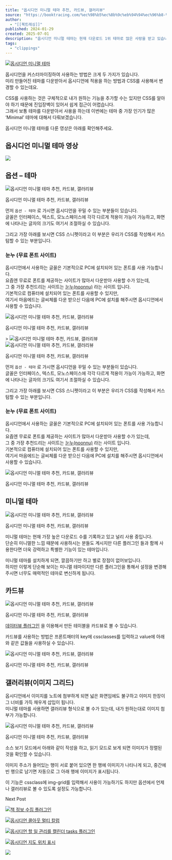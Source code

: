 ```yaml
---
title: "옵시디언 미니멀 테마 추천, 카드뷰, 갤러리뷰"
source: "https://booktracing.com/%ec%98%b5%ec%8b%9c%eb%94%94%ec%96%b8-%eb%af%b8%eb%8b%88%eb%a9%80-%ed%85%8c%eb%a7%88-%ec%b9%b4%eb%93%9c%eb%b7%b0-%ea%b0%a4%eb%9f%ac%eb%a6%ac%eb%b7%b0/"
author:
  - "[[북트레싱]]"
published: 2024-01-29
created: 2025-07-01
description: "옵시디언 미니멀 테마는 현재 다운로드 1위 테마로 많은 사랑을 받고 있습니다. 심플하고 깔끔한 매력이 있지만 카드뷰와 갤러리뷰를 사용할 수 있는 장점이 있습니다."
tags:
  - "clippings"
---
```

[![옵시디언 미니멀 테마](https://booktracing.com/wp-content/uploads/2024/01/%EC%98%B5%EC%8B%9C%EB%94%94%EC%96%B8-%EB%AF%B8%EB%8B%88%EB%A9%80-%ED%85%8C%EB%A7%88.webp)](https://booktracing.com/wp-content/uploads/2024/01/%EC%98%B5%EC%8B%9C%EB%94%94%EC%96%B8-%EB%AF%B8%EB%8B%88%EB%A9%80-%ED%85%8C%EB%A7%88.webp)

옵시디언을 커스터마이징하여 사용하는 방법은 크게 두 가지가 있습니다.  
미리 만들어진 테마를 다운받아서 옵시디언에 적용을 하는 방법과 CSS를 사용해서 변경할 수 있는데요.

CSS를 사용하는 것은 구체적으로 내가 원하는 기능을 추가할 수는 있지만 CSS를 알아야 하기 때문에 진입장벽이 있어서 쉽게 접근이 어렵습니다.  
그래서 보통 테마를 다운받아서 사용을 하는데 이번에는 테마 중 가장 인기가 많은 ‘Minimal’ 테마에 대해서 다뤄보겠습니다.

옵시디언 미니멀 테마를 다룬 영상은 아래를 확인해주세요.

## 옵시디언 미니멀 테마 영상

![](https://www.youtube.com/watch?v=zvbETkRpmcc)

## 옵션 – 테마

![옵시디언 미니멀 테마 추천, 카드뷰, 갤러리뷰](https://booktracing.com/wp-content/uploads/2024/01/%EC%98%B5%EC%8B%9C%EB%94%94%EC%96%B8-%ED%85%8C%EB%A7%88-%EC%98%B5%EC%85%98-1.webp)

옵시디언 미니멀 테마 추천, 카드뷰, 갤러리뷰

먼저 `옵션 - 테마` 로 가시면 옵시디언을 꾸밀 수 있는 부분들이 있습니다.  
글꼴은 인터페이스, 텍스트, 모노스페이스에 각각 다르게 적용이 가능이 가능하고, 화면에 나타나는 글자의 크기도 여기서 조절하실 수 있습니다.

그리고 가장 아래를 보시면 CSS 스니펫이라고 이 부분은 우리가 CSS를 작성해서 커스텀할 수 있는 부분입니다.

### 눈누 (무료 폰트 사이트)

옵시디언에서 사용하는 글꼴은 기본적으로 PC에 설치되어 있는 폰트를 사용 가능합니다.  
요즘엔 무료로 폰트를 제공하는 사이트가 많아서 다운받아 사용할 수가 있는데,  
그 중 가장 추천드리는 사이트는 [눈누(noonnu)](https://noonnu.cc/) 라는 사이트 입니다.  
기본적으로 컴퓨터에 설치되어 있는 폰트를 사용할 수 있지만,  
여기서 마음에드는 글씨체를 다운 받으신 다음에 PC에 설치를 해주시면 옵시디언에서 사용할 수 있습니다.

![옵시디언 미니멀 테마 추천, 카드뷰, 갤러리뷰](https://booktracing.com/wp-content/uploads/2024/01/%EB%88%88%EB%88%84-%EB%AC%B4%EB%A3%8C-%EA%B8%80%EA%BC%B4.webp)

옵시디언 미니멀 테마 추천, 카드뷰, 갤러리뷰

\> ![옵시디언 미니멀 테마 추천, 카드뷰, 갤러리뷰](https://booktracing.com/wp-content/uploads/2024/01/%EC%98%B5%EC%8B%9C%EB%94%94%EC%96%B8-%ED%85%8C%EB%A7%88-%EC%98%B5%EC%85%98-1.webp)![옵시디언 미니멀 테마 추천, 카드뷰, 갤러리뷰](https://booktracing.com/wp-content/uploads/2024/01/%EC%98%B5%EC%8B%9C%EB%94%94%EC%96%B8-%ED%85%8C%EB%A7%88-%EC%98%B5%EC%85%982-1-150x150.webp)

옵시디언 미니멀 테마 추천, 카드뷰, 갤러리뷰

먼저 `옵션 - 테마` 로 가시면 옵시디언을 꾸밀 수 있는 부분들이 있습니다.  
글꼴은 인터페이스, 텍스트, 모노스페이스에 각각 다르게 적용이 가능이 가능하고, 화면에 나타나는 글자의 크기도 여기서 조절하실 수 있습니다.

그리고 가장 아래를 보시면 CSS 스니펫이라고 이 부분은 우리가 CSS를 작성해서 커스텀할 수 있는 부분입니다.

### 눈누 (무료 폰트 사이트)

옵시디언에서 사용하는 글꼴은 기본적으로 PC에 설치되어 있는 폰트를 사용 가능합니다.  
요즘엔 무료로 폰트를 제공하는 사이트가 많아서 다운받아 사용할 수가 있는데,  
그 중 가장 추천드리는 사이트는 [눈누(noonnu)](https://noonnu.cc/) 라는 사이트 입니다.  
기본적으로 컴퓨터에 설치되어 있는 폰트를 사용할 수 있지만,  
여기서 마음에드는 글씨체를 다운 받으신 다음에 PC에 설치를 해주시면 옵시디언에서 사용할 수 있습니다.

![옵시디언 미니멀 테마 추천, 카드뷰, 갤러리뷰](https://booktracing.com/wp-content/uploads/2024/01/%EB%88%88%EB%88%84-%EB%AC%B4%EB%A3%8C-%EA%B8%80%EA%BC%B4.webp)

옵시디언 미니멀 테마 추천, 카드뷰, 갤러리뷰

## 미니멀 테마

![옵시디언 미니멀 테마 추천, 카드뷰, 갤러리뷰](https://booktracing.com/wp-content/uploads/2024/01/%EB%AF%B8%EB%8B%88%EB%A9%80-%ED%85%8C%EB%A7%88.webp)

옵시디언 미니멀 테마 추천, 카드뷰, 갤러리뷰

미니멀 테마는 현재 가장 높은 다운로드 수를 기록하고 있고 널리 사용 중입니다.  
단순히 미니멀한 느낌 때문에 사용하시는 분들도 계시지만 다른 플러그인 들과 함께 사용한다면 더욱 강력하고 특별한 기능이 있는 테마입니다.

미니멀 테마를 설치하게 되면, 깔끔하기만 하고 별로 장점이 없어보입니다.  
하지만 이렇게 단순해 보이는 미니멀 테마이지만 다른 플러그인을 통해서 설정을 변경해주시면 너무도 매력적인 테마로 변신하게 됩니다.

## 카드뷰

![옵시디언 미니멀 테마 추천, 카드뷰, 갤러리뷰](https://booktracing.com/wp-content/uploads/2024/01/%EC%98%B5%EC%8B%9C%EB%94%94%EC%96%B8-%EC%B9%B4%EB%93%9C%EB%B7%B0-944x1024.webp)

옵시디언 미니멀 테마 추천, 카드뷰, 갤러리뷰

[데이터뷰 플러그인](https://booktracing.com/%ec%98%b5%ec%8b%9c%eb%94%94%ec%96%b8-%eb%8d%b0%ec%9d%b4%ed%84%b0%eb%b7%b0-%ed%94%8c%eb%9f%ac%ea%b7%b8%ec%9d%b8-dataview/) 을 이용해서 만든 테이블을 카드뷰로 볼 수 있습니다.

카드뷰를 사용하는 방법은 프론트매터의 key에 cssclasses를 입력하고 value에 아래와 같은 값들을 사용하실 수 있습니다.

![옵시디언 미니멀 테마 추천, 카드뷰, 갤러리뷰](https://booktracing.com/wp-content/uploads/2024/01/%EC%98%B5%EC%8B%9C%EB%94%94%EC%96%B8-%EC%B9%B4%EB%93%9C%EB%B7%B0-%EC%82%AC%EC%9A%A9%EB%B2%95-1.webp)

옵시디언 미니멀 테마 추천, 카드뷰, 갤러리뷰

## 갤러리뷰(이미지 그리드)

옵시디언에서 이미지를 노트에 첨부하게 되면 넓은 화면임에도 불구하고 이미지 한장이 그 너비를 가득 채우게 삽입이 됩니다.  
미니멀 테마를 사용하면 갤러리뷰 형식으로 볼 수가 있는데, 내가 원하는대로 이미지 첨부가 가능합니다.

![옵시디언 미니멀 테마 추천, 카드뷰, 갤러리뷰](https://booktracing.com/wp-content/uploads/2024/01/%EC%98%B5%EC%8B%9C%EB%94%94%EC%96%B8-%EA%B0%A4%EB%9F%AC%EB%A6%AC%EB%B7%B0-927x1024.webp)

옵시디언 미니멀 테마 추천, 카드뷰, 갤러리뷰

소스 보기 모드에서 아래와 같이 작성을 하고, 읽기 모드로 보게 되면 이미지가 정렬된 것을 확인할 수 있습니다.

이미지 주소가 들어있는 행이 서로 붙어 있으면 한 행에 이미지가 나타나게 되고, 중간에 빈 행으로 남기면 자동으로 그 아래 행에 이미지가 표시됩니다.

이 기능은 cssclass에 img-grid를 입력해서 사용이 가능하기도 하지만 옵션에서 언제나 갤러리뷰로 볼 수 있도록 설정도 가능합니다.

Next Post

[![책 정보 수집 플러그인](https://booktracing.com/wp-content/uploads/2024/02/%EC%A0%9C%EB%AA%A9%EC%9D%84-%EC%9E%85%EB%A0%A5%ED%95%B4%EC%A3%BC%EC%84%B8%EC%9A%94_-001-8-75x75.webp)](https://booktracing.com/%ec%b1%85-%ec%a0%95%eb%b3%b4-%ec%88%98%ec%a7%91-%ed%94%8c%eb%9f%ac%ea%b7%b8%ec%9d%b8-korean-book-info/)

[![옵시디언 콜아웃 멀티 칼럼](https://booktracing.com/wp-content/uploads/2024/02/%EC%98%B5%EC%8B%9C%EB%94%94%EC%96%B8-%EC%BD%9C%EC%95%84%EC%9B%83-75x75.webp)](https://booktracing.com/%ec%98%b5%ec%8b%9c%eb%94%94%ec%96%b8-%ec%bd%9c%ec%95%84%ec%9b%83-%eb%a9%80%ed%8b%b0-%ec%b9%bc%eb%9f%bc/)

[![옵시디언 할 일 관리를 캘린더 tasks 플러그인](https://booktracing.com/wp-content/uploads/2024/03/tasks-%EC%BA%98%EB%A6%B0%EB%8D%94-75x75.webp)](https://booktracing.com/%ec%98%b5%ec%8b%9c%eb%94%94%ec%96%b8-%ec%ba%98%eb%a6%b0%eb%8d%94-tasks/)

[![옵시디언 지도 위치 표시](https://booktracing.com/wp-content/uploads/2024/04/%EC%98%B5%EC%8B%9C%EB%94%94%EC%96%B8-%EC%A7%80%EB%8F%84-%EC%9C%84%EC%B9%98-%ED%91%9C%EC%8B%9C-75x75.webp)](https://booktracing.com/%ec%98%b5%ec%8b%9c%eb%94%94%ec%96%b8-%ec%a7%80%eb%8f%84-%ec%9c%84%ec%b9%98-%ed%91%9c%ec%8b%9c/)

![](https://booktracing.com/wp-content/uploads/2023/09/%EB%B6%81%ED%8A%B8%EB%9E%98%EC%8B%B1-%EC%95%BC%EA%B0%84%EB%AA%A8%EB%93%9C-%EC%A0%84%ED%99%98-1.png) 

![]()

![]()